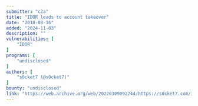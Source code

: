 ```yaml
---
submitter: "c2a"
title: "IDOR leads to account takeover"
date: "2018-08-16"
added: "2024-11-03"
description: ""
vulnerabilities: [
    "IDOR"
]
programs: [
    "undisclosed"
]
authors: [
    "s0cket7 (@s0cket7)"
]
bounty: "undisclosed"
link: "https://web.archive.org/web/20220309092244/https://s0cket7.com/idor-account-takeover/"
---
```




